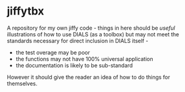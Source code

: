 # jiffytbx
A repository for my own jiffy code - things in here should be _useful_
illustrations of how to use DIALS (as a toolbox) but may not meet the
standards necessary for direct inclusion in DIALS itself -

- the test overage may be poor
- the functions may not have 100% universal application
- the documentation is likely to be sub-standard

However it should give the reader an idea of how to do things for
themselves. 
